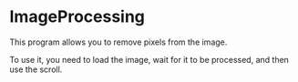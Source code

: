 # ImageProcessing
This program allows you to remove pixels from the image.

To use it, you need to load the image, wait for it to be processed, and then use the scroll.
